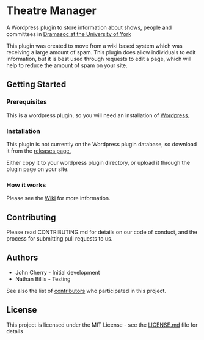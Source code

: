 # Theatre Manager
A Wordpress plugin to store information about shows, people and committees in [Dramasoc at the University of York](https://yorkdramasoc.com)

This plugin was created to move from a wiki based system which was receiving a large amount of spam. This plugin does allow individuals to edit information, but it is best used through requests to edit a page, which will help to reduce the amount of spam on your site.

## Getting Started
### Prerequisites
This is a wordpress plugin, so you will need an installation of [Wordpress.](http://www.wordpress.org)

### Installation
This plugin is not currently on the Wordpress plugin database, so download it from the [releases page.](https://github.com/JCherry677/Theatre-Manager/releases)

Either copy it to your wordpress plugin directory, or upload it through the plugin page on your site.

### How it works
Please see the [Wiki](https://github.com/JCherry677/Theatre-Manager/wiki) for more information.

## Contributing
Please read CONTRIBUTING.md for details on our code of conduct, and the process for submitting pull requests to us.
  
## Authors
- John Cherry - Initial development
- Nathan Billis - Testing

See also the list of [contributors](https://github.com/JCherry677/Theatre-Manager/graphs/contributors) who participated in this project.

## License
This project is licensed under the MIT License - see the [LICENSE.md](LICENSE.md) file for details

